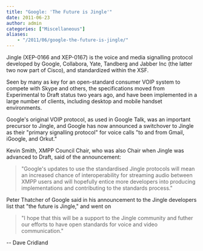 ```yaml
---
title: "Google: 'The Future is Jingle'"
date: 2011-06-23
author: admin
categories: ["Miscellaneous"]
aliases:
    - "/2011/06/google-the-future-is-jingle/"
---
```


Jingle (XEP-0166 and XEP-0167) is the voice and media signalling protocol developed by Google, Collabora, Yate, Tandberg and Jabber Inc (the latter two now part of Cisco), and standardized within the XSF.

Seen by many as key for an open-standard consumer VOIP system to compete with Skype and others, the specifications moved from Experimental to Draft status two years ago, and have been implemented in a large number of clients, including desktop and mobile handset environments.

Google's original VOIP protocol, as used in Google Talk, was an important precursor to Jingle, and Google has now announced a switchover to Jingle as their "primary signalling protocol" for voice calls "to and from Gmail, iGoogle, and Orkut."

Kevin Smith, XMPP Council Chair, who was also Chair when Jingle was advanced to Draft, said of the announcement:

> "Google's updates to use the standardised Jingle protocols will mean 
> an increased chance of interoperability for streaming audio between 
> XMPP users and will hopefully entice more developers into producing 
> implementations and contributing to the standards process."

Peter Thatcher of Google said in his announcement to the Jingle developers list that "the future is Jingle," and went on

> "I hope that this will be a support to the Jingle community and futher 
> our efforts to have open standards for voice and video communication."

--
Dave Cridland
